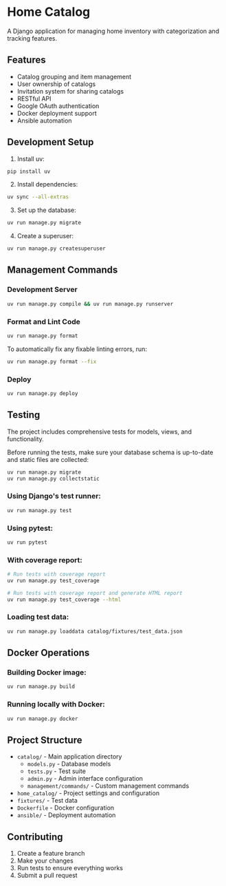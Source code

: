 # Home Catalog

A Django application for managing home inventory with categorization and tracking features.

## Features

- Catalog grouping and item management
- User ownership of catalogs
- Invitation system for sharing catalogs
- RESTful API
- Google OAuth authentication
- Docker deployment support
- Ansible automation

## Development Setup

1. Install uv:
```bash
pip install uv
```

2. Install dependencies:
```bash
uv sync --all-extras
```

3. Set up the database:
```bash
uv run manage.py migrate
```

4. Create a superuser:
```bash
uv run manage.py createsuperuser
```

## Management Commands

### Development Server
```bash
uv run manage.py compile && uv run manage.py runserver
```

### Format and Lint Code
```bash
uv run manage.py format
```

To automatically fix any fixable linting errors, run:
```bash
uv run manage.py format --fix
```

### Deploy
```bash
uv run manage.py deploy
```

## Testing

The project includes comprehensive tests for models, views, and functionality.

Before running the tests, make sure your database schema is up-to-date and static files are collected:
```bash
uv run manage.py migrate
uv run manage.py collectstatic
```

### Using Django's test runner:
```bash
uv run manage.py test
```

### Using pytest:
```bash
uv run pytest
```

### With coverage report:
```bash
# Run tests with coverage report
uv run manage.py test_coverage

# Run tests with coverage report and generate HTML report
uv run manage.py test_coverage --html
```

### Loading test data:
```bash
uv run manage.py loaddata catalog/fixtures/test_data.json
```

## Docker Operations

### Building Docker image:
```bash
uv run manage.py build
```

### Running locally with Docker:
```bash
uv run manage.py docker
```

## Project Structure

- `catalog/` - Main application directory
  - `models.py` - Database models
  - `tests.py` - Test suite
  - `admin.py` - Admin interface configuration
  - `management/commands/` - Custom management commands
- `home_catalog/` - Project settings and configuration
- `fixtures/` - Test data
- `Dockerfile` - Docker configuration
- `ansible/` - Deployment automation

## Contributing

1. Create a feature branch
2. Make your changes
3. Run tests to ensure everything works
4. Submit a pull request
